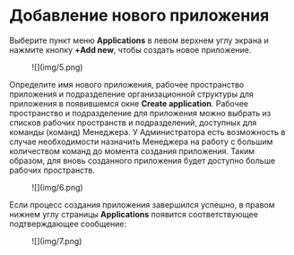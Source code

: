 # Добавление нового приложения

Выберите пункт меню **Applications** в левом верхнем углу экрана и нажмите кнопку **+Add new**, чтобы создать новое приложение.

<figure markdown>![](img/5.png)</figure>

Определите имя нового приложения, рабочее пространство приложения и подразделение организационной структуры для приложения в появившемся окне **Create application**. Рабочее пространство и подразделение для приложения можно выбрать из списков рабочих пространств и подразделений, доступных для команды (команд) Менеджера. У Администратора есть возможность в случае необходимости назначить Менеджера на работу с большим количеством команд до момента создания приложения. Таким образом, для вновь созданного приложения будет доступно больше рабочих пространств.

<figure markdown>![](img/6.png)</figure>

Если процесс создания приложения завершился успешно, в правом нижнем углу страницы **Applications** появится соответствующее подтверждающее сообщение:

<figure markdown>![](img/7.png)</figure>